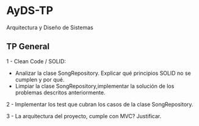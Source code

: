 # AyDS-TP

Arquitectura y Diseño de Sistemas  

## TP General

1 - Clean Code / SOLID:
- Analizar la clase SongRepository. Explicar qué principios SOLID no se cumplen y por qué. 
- Limpiar la clase SongRepository,implementar la solución de los problemas descritos anteriormente.

2 - Implementar los test que cubran los casos de la clase SongRepository.

3 - La arquitectura del proyecto, cumple con MVC? Justificar.


